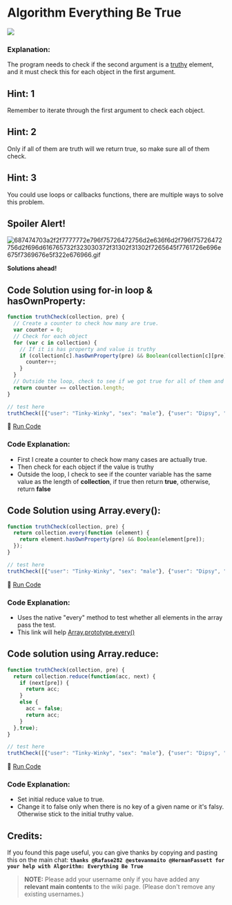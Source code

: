 # Algorithm Everything Be True

![](https://i.imgur.com/oKEJJJI.jpg)

### Explanation:

The program needs to check if the second argument is a [truthy](JS-Truthy) element, and it must check this for each object in the first argument.

## Hint: 1

Remember to iterate through the first argument to check each object.

## Hint: 2

Only if all of them are truth will we return true, so make sure all of them check.

## Hint: 3

You could use loops or callbacks functions, there are multiple ways to solve this problem.

## Spoiler Alert!

![687474703a2f2f7777772e796f75726472756d2e636f6d2f796f75726472756d2f696d616765732f323030372f31302f31302f7265645f7761726e696e675f7369676e5f322e676966.gif](https://files.gitter.im/FreeCodeCamp/Wiki/nlOm/thumb/687474703a2f2f7777772e796f75726472756d2e636f6d2f796f75726472756d2f696d616765732f323030372f31302f31302f7265645f7761726e696e675f7369676e5f322e676966.gif)

**Solutions ahead!**

## Code Solution using for-in loop & hasOwnProperty:

```javascript
function truthCheck(collection, pre) {
  // Create a counter to check how many are true.
  var counter = 0;
  // Check for each object
  for (var c in collection) {
    // If it is has property and value is truthy
    if (collection[c].hasOwnProperty(pre) && Boolean(collection[c][pre])) {
      counter++;
    }
  }
  // Outside the loop, check to see if we got true for all of them and return true or false
  return counter == collection.length;
}

// test here
truthCheck([{"user": "Tinky-Winky", "sex": "male"}, {"user": "Dipsy", "sex": "male"}, {"user": "Laa-Laa", "sex": "female"}, {"user": "Po", "sex": "female"}], "sex");
```

:rocket: [Run Code](https://repl.it/CLnw/0)

### Code Explanation:

- First I create a counter to check how many cases are actually true.
- Then check for each object if the value is truthy
- Outside the loop, I check to see if the counter variable has the same value as the length of **collection**, if true then return **true**, otherwise, return **false**

## Code Solution using Array.every():

```javascript
function truthCheck(collection, pre) {
  return collection.every(function (element) {
    return element.hasOwnProperty(pre) && Boolean(element[pre]);
  });
}

// test here
truthCheck([{"user": "Tinky-Winky", "sex": "male"}, {"user": "Dipsy", "sex": "male"}, {"user": "Laa-Laa", "sex": "female"}, {"user": "Po", "sex": "female"}], "sex");
```

:rocket: [Run Code](https://repl.it/CLny/0)

### Code Explanation:

- Uses the native "every" method to test whether all elements in the array pass the test.
- This link will help [Array.prototype.every()](https://developer.mozilla.org/en-US/docs/Web/JavaScript/Reference/Global_Objects/Array/every)

## Code solution using Array.reduce:

```javascript
function truthCheck(collection, pre) {
  return collection.reduce(function(acc, next) {
    if (next[pre]) {
      return acc;
    } 
    else {
      acc = false;
      return acc;
    }
  },true);
}

// test here
truthCheck([{"user": "Tinky-Winky", "sex": "male"}, {"user": "Dipsy", "sex": "male"}, {"user": "Laa-Laa", "sex": "female"}, {"user": "Po", "sex": "female"}], "sex");
```

:rocket: [Run Code](https://repl.it/CLnv/0)

### Code Explanation:

- Set initial reduce value to true.
- Change it to false only when there is no key of a given name or it's falsy. Otherwise stick to the initial truthy value.

## Credits:

If you found this page useful, you can give thanks by copying and pasting this on the main chat: **`thanks @Rafase282 @estevanmaito @HermanFassett for your help with Algorithm: Everything Be True`**

> **NOTE:** Please add your username only if you have added any **relevant main contents** to the wiki page. (Please don't remove any existing usernames.)
